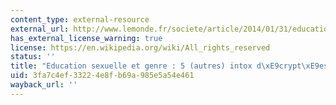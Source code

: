 ```yaml
---
content_type: external-resource
external_url: http://www.lemonde.fr/societe/article/2014/01/31/education-sexuelle-et-genre-5-autres-intox-decryptees_4358039_3224.html
has_external_license_warning: true
license: https://en.wikipedia.org/wiki/All_rights_reserved
status: ''
title: "Education sexuelle et genre : 5 (autres) intox d\xE9crypt\xE9es."
uid: 3fa7c4ef-3322-4e8f-b69a-985e5a54e461
wayback_url: ''
---
```

